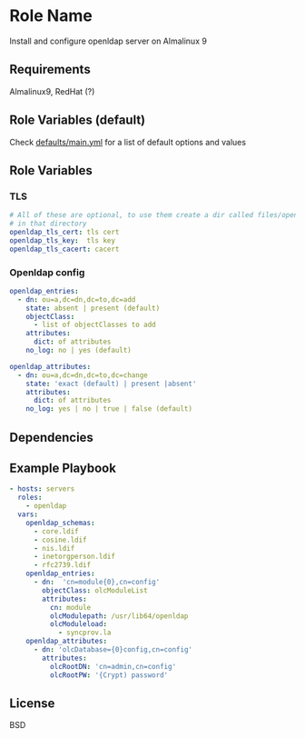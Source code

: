 Role Name
=========

Install and configure openldap server on Almalinux 9

Requirements
------------

Almalinux9, RedHat (?)

Role Variables (default)
------------------------

Check [defaults/main.yml](defaults/main.yml) for a list of default options and values

Role Variables 
------------------------
### TLS
```yaml
# All of these are optional, to use them create a dir called files/openlapd and put your certs
# in that directory
openldap_tls_cert: tls cert
openldap_tls_key:  tls key
openldap_tls_cacert: cacert
```

### Openldap config
```yaml
openldap_entries:
  - dn: ou=a,dc=dn,dc=to,dc=add
    state: absent | present (default)
    objectClass:
      - list of objectClasses to add
    attributes:
      dict: of attributes
    no_log: no | yes (default)

openldap_attributes:
  - dn: ou=a,dc=dn,dc=to,dc=change
    state: 'exact (default) | present |absent'
    attributes:
      dict: of attributes
    no_log: yes | no | true | false (default)
```
 
Dependencies
------------

Example Playbook
----------------

```yaml
- hosts: servers
  roles:
    - openldap
  vars:
    openldap_schemas:
      - core.ldif
      - cosine.ldif
      - nis.ldif
      - inetorgperson.ldif
      - rfc2739.ldif
    openldap_entries:
      - dn:  'cn=module{0},cn=config'
        objectClass: olcModuleList
        attributes:
          cn: module
          olcModulepath: /usr/lib64/openldap
          olcModuleload: 
            - syncprov.la
    openldap_attributes:
      - dn: 'olcDatabase={0}config,cn=config'
        attributes:
          olcRootDN: 'cn=admin,cn=config'
          olcRootPW: '{Crypt) password'
```

License
-------

BSD

